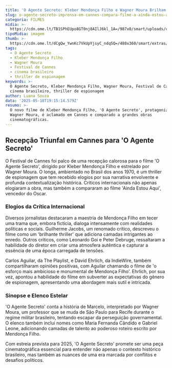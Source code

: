 ```yaml
---
title: 'O Agente Secreto: Kleber Mendonça Filho e Wagner Moura Brilham em Cannes'
slug: o-agente-secreto-imprensa-em-cannes-compara-filme-a-ainda-estou-aqui
categoria: FILMES
midia: >-
  https://cdn.ome.lt/TB1SPhEUpo8GT0nj8AIlJ6kl_1A=/987x0/smart/uploads/conteudo/fotos/oagentesecreto_OxxbsvC.jpg
tipoMidia: imagem
thumb: >-
  https://cdn.ome.lt/dCgQw_YwnKc7VkUpYjsyC_ndqSQ=/480x360/smart/extras/conteudos/oagentesecreto_jn3XSKW.jpg
tags:
  - O Agente Secreto
  - Kleber Mendonça Filho
  - Wagner Moura
  - Festival de Cannes
  - cinema brasileiro
  - thriller de espionagem
keywords: >-
  O Agente Secreto, Kleber Mendonça Filho, Wagner Moura, Festival de Cannes,
  cinema brasileiro, thriller de espionagem
author: Luana Souza
data: '2025-05-18T19:15:14.579Z'
resumo: >-
  O novo filme de Kleber Mendonça Filho, 'O Agente Secreto', protagonizado por
  Wagner Moura, é aclamado em Cannes e comparado a grandes obras
  cinematográficas.
---
```


## Recepção Triunfal em Cannes para 'O Agente Secreto'

<blockquote class="twitter-tweet"><a href="https://twitter.com/user/status/1924138723823788176"></a></blockquote>

O Festival de Cannes foi palco de uma recepção calorosa para o filme 'O Agente Secreto', dirigido por Kleber Mendonça Filho e estrelado por Wagner Moura. O longa, ambientado no Brasil dos anos 1970, é um thriller de espionagem que tem recebido elogios por sua narrativa envolvente e profunda contextualização histórica. Críticos internacionais não apenas elogiaram a obra, mas também a compararam ao filme 'Ainda Estou Aqui', vencedor do Oscar.

### Elogios da Crítica Internacional

Diversos jornalistas destacaram a maestria de Mendonça Filho em tecer uma trama que, embora fictícia, dialoga intensamente com realidades políticas e sociais. Guilherme Jacobs, um renomado crítico, descreveu o filme como um 'brilhante thriller' que adiciona camadas intrigantes ao enredo. Outros críticos, como Leonardo Goi e Peter Debruge, ressaltaram a habilidade do diretor em criar uma atmosfera autêntica e capturar a essência de uma época carregada de tensões.

Carlos Aguilar, da The Playlist, e David Ehrlich, da IndieWire, também compartilharam opiniões positivas, com Aguilar chamando o filme de 'o esforço mais ambicioso e monumental de Mendonça Filho'. Ehrlich, por sua vez, apontou a habilidade do filme em subverter as expectativas do gênero de espionagem, apresentando uma abordagem mais sutil e intricada.

### Sinopse e Elenco Estelar

'O Agente Secreto' conta a história de Marcelo, interpretado por Wagner Moura, um professor que se muda de São Paulo para Recife durante o regime militar brasileiro, tentando escapar da perseguição governamental. O elenco também inclui nomes como Maria Fernanda Cândido e Gabriel Leone, adicionando camadas de talento ao poderoso roteiro escrito por Mendonça Filho.

Com estreia prevista para 2025, 'O Agente Secreto' promete ser uma peça cinematográfica essencial para entender não apenas o contexto histórico brasileiro, mas também as nuances de uma era marcada por conflitos e desafios políticos.
